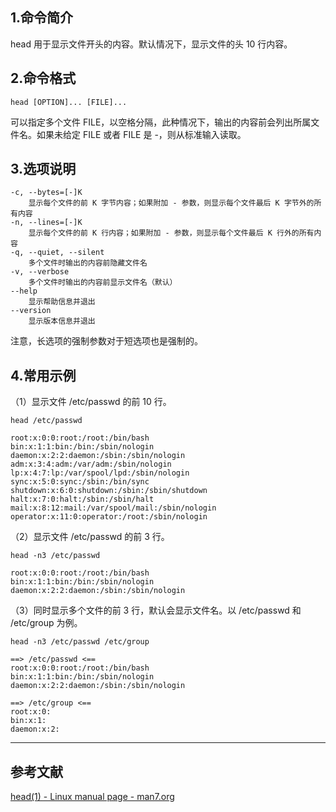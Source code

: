 ## 1.命令简介
head 用于显示文件开头的内容。默认情况下，显示文件的头 10 行内容。

## 2.命令格式
```
head [OPTION]... [FILE]...
```
可以指定多个文件 FILE，以空格分隔，此种情况下，输出的内容前会列出所属文件名。如果未给定 FILE 或者 FILE 是 -，则从标准输入读取。

## 3.选项说明
```
-c, --bytes=[-]K
	显示每个文件的前 K 字节内容；如果附加 - 参数，则显示每个文件最后 K 字节外的所有内容
-n, --lines=[-]K
	显示每个文件的前 K 行内容；如果附加 - 参数，则显示每个文件最后 K 行外的所有内容
-q, --quiet, --silent
	多个文件时输出的内容前隐藏文件名
-v, --verbose
	多个文件时输出的内容前显示文件名（默认）
--help
	显示帮助信息并退出
--version
	显示版本信息并退出
```
注意，长选项的强制参数对于短选项也是强制的。

## 4.常用示例
（1）显示文件 /etc/passwd 的前 10 行。
```
head /etc/passwd

root:x:0:0:root:/root:/bin/bash
bin:x:1:1:bin:/bin:/sbin/nologin
daemon:x:2:2:daemon:/sbin:/sbin/nologin
adm:x:3:4:adm:/var/adm:/sbin/nologin
lp:x:4:7:lp:/var/spool/lpd:/sbin/nologin
sync:x:5:0:sync:/sbin:/bin/sync
shutdown:x:6:0:shutdown:/sbin:/sbin/shutdown
halt:x:7:0:halt:/sbin:/sbin/halt
mail:x:8:12:mail:/var/spool/mail:/sbin/nologin
operator:x:11:0:operator:/root:/sbin/nologin
```

（2）显示文件 /etc/passwd 的前 3 行。
```
head -n3 /etc/passwd

root:x:0:0:root:/root:/bin/bash
bin:x:1:1:bin:/bin:/sbin/nologin
daemon:x:2:2:daemon:/sbin:/sbin/nologin
```

（3）同时显示多个文件的前 3 行，默认会显示文件名。以 /etc/passwd 和 /etc/group 为例。
```
head -n3 /etc/passwd /etc/group

==> /etc/passwd <==
root:x:0:0:root:/root:/bin/bash
bin:x:1:1:bin:/bin:/sbin/nologin
daemon:x:2:2:daemon:/sbin:/sbin/nologin

==> /etc/group <==
root:x:0:
bin:x:1:
daemon:x:2:
```

---
## 参考文献
[head(1) - Linux manual page - man7.org](https://man7.org/linux/man-pages/man1/head.1.html)

<Vssue title="head" />